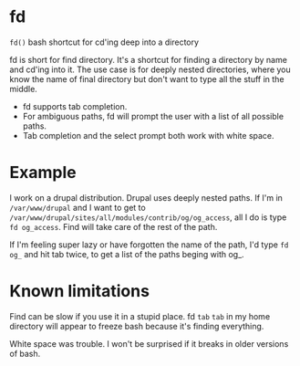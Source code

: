 fd
==

`fd()` bash shortcut for cd'ing deep into a directory

fd is short for find directory.  It's a shortcut for finding a directory by name and cd'ing into it.  The use case is for deeply nested directories, where you know the name of final directory but don't want to type all the stuff in the middle.

* fd supports tab completion.  
* For ambiguous paths, fd will prompt the user with a list of all possible paths.
* Tab completion and the select prompt both work with white space.

Example
==

I work on a drupal distribution.  Drupal uses deeply nested paths.  If I'm in `/var/www/drupal` and I want to get to `/var/www/drupal/sites/all/modules/contrib/og/og_access`, all I do is type `fd og_access`.  Find will take care of the rest of the path.

If I'm feeling super lazy or have forgotten the name of the path, I'd type `fd og_` and hit tab twice, to get a list of the paths beging with og_.

Known limitations
==

Find can be slow if you use it in a stupid place.  fd `tab` `tab` in my home directory will appear to freeze bash because it's finding everything.  

White space was trouble.  I won't be surprised if it breaks in older versions of bash.

